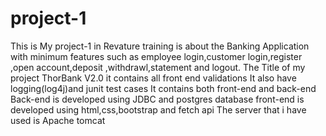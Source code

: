 # project-1

This is My project-1 in Revature training is about the Banking Application with minimum features such as employee login,customer login,register ,open account,deposit ,withdrawl,statement and logout.
The Title of my project ThorBank V2.0
it contains all front end validations
It also have logging(log4j)and junit test cases
It contains both front-end and back-end
Back-end is developed using JDBC and postgres database
front-end is developed using html,css,bootstrap and fetch api
The server that i have used is Apache tomcat
